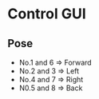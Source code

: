# Control GUI

## Pose 
* No.1 and 6 => Forward
* No.2 and 3 => Left
* No.4 and 7 => Right
* N0.5 and 8 => Back
